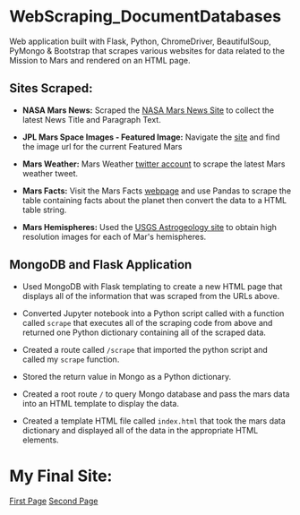 # WebScraping_DocumentDatabases
Web application built with Flask, Python, ChromeDriver, BeautifulSoup, PyMongo & Bootstrap that scrapes various websites for data related to the Mission to Mars and rendered on an HTML page.

## Sites Scraped:

* **NASA Mars News:** Scraped the [NASA Mars News Site](https://mars.nasa.gov/news/) to collect the latest News Title and Paragraph Text.

* **JPL Mars Space Images - Featured Image:** Navigate the [site](https://www.jpl.nasa.gov/spaceimages/?search=&category=Mars) and find the image url for the current Featured Mars 

* **Mars Weather:** Mars Weather [twitter account](https://twitter.com/marswxreport?lang=en) to scrape the latest Mars weather tweet.

* **Mars Facts:** Visit the Mars Facts [webpage](http://space-facts.com/mars/) and use Pandas to scrape the table containing facts about the planet then convert the data to a HTML table string.

* **Mars Hemispheres:** Used the [USGS Astrogeology site](https://astrogeology.usgs.gov/search/results?q=hemisphere+enhanced&k1=target&v1=Mars) to obtain high resolution images for each of Mar's hemispheres.

## MongoDB and Flask Application

* Used MongoDB with Flask templating to create a new HTML page that displays all of the information that was scraped from the URLs above.

* Converted Jupyter notebook into a Python script called with a function called `scrape` that executes all of the scraping code from above and returned one Python dictionary containing all of the scraped data.

* Created a route called `/scrape` that imported the python script and called my `scrape` function.

 * Stored the return value in Mongo as a Python dictionary.

* Created a root route `/` to query Mongo database and pass the mars data into an HTML template to display the data.

* Created a template HTML file called `index.html` that took the mars data dictionary and displayed all of the data in the appropriate HTML elements. 

# My Final Site:

[First Page](header.png)
[Second Page](hemi.png)
